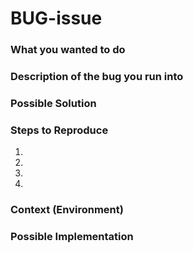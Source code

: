 # BUG-issue

### What you wanted to do

### Description of the bug you run into

### Possible Solution

### Steps to Reproduce

1.
2.
3.
4.

### Context (Environment)

### Possible Implementation
